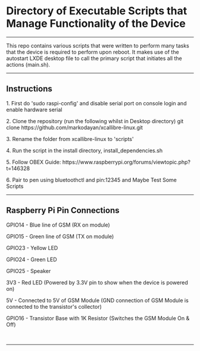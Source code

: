 <h1>Directory of Executable Scripts that Manage Functionality of the Device</h1>
<hr>
<p>This repo contains various scripts that were written to perform many tasks that the device is required to perform upon reboot. It makes use of the autostart LXDE desktop file to call the primary script that initiates all the actions (main.sh).</p>
<hr>
<h2>Instructions</h2>
<p>1. First do 'sudo raspi-config' and disable serial port on console login and enable hardware serial</p>
<p>2. Clone the repository (run the following whilst in Desktop directory) git clone https://github.com/markodayan/xcallibre-linux.git</p>
<p>3. Rename the folder from xcallibre-linux to 'scripts'</p>
<p>4. Run the script in the install directory, install_dependencies.sh</p>
<p>5. Follow OBEX Guide: https://www.raspberrypi.org/forums/viewtopic.php?t=146328</p>
<p>6. Pair to pen using bluetoothctl and pin:12345 and Maybe Test Some Scripts</p>
<hr>
<h2>Raspberry Pi Pin Connections</h2>
<p>GPIO14 - Blue line of GSM (RX on module)</p>
<p>GPIO15 - Green line of GSM (TX on module)</p>
<p>GPIO23 - Yellow LED</p>
<p>GPIO24 - Green LED</p>
<p>GPIO25 - Speaker</p>
<p>3V3 - Red LED (Powered by 3.3V pin to show when the device is powered on)</p>
<p>5V - Connected to 5V of GSM Module (GND connection of GSM Module is connected to the transistor's collector)
<p>GPIO16 - Transistor Base with 1K Resistor (Switches the GSM Module On & Off)</p>
<br>
<hr>


